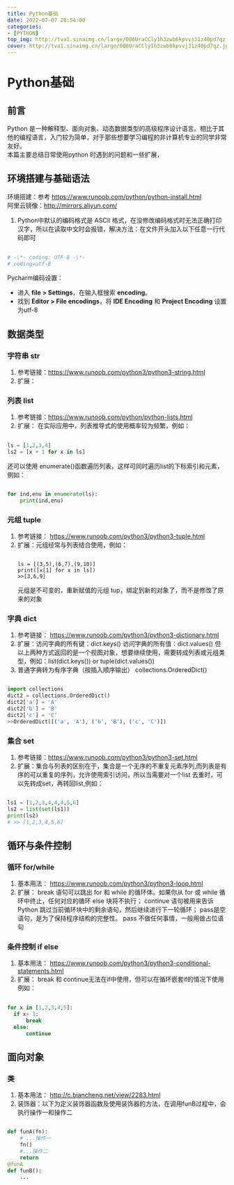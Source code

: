 ```yaml
---
title: Python基础
date: 2022-07-07 20:54:00
categories:
- [PYTHON]
top_img: http://tva1.sinaimg.cn/large/006UraCCly1h3zwb6kpvvj31z40pd7qz.jpg
cover: http://tva1.sinaimg.cn/large/006UraCCly1h3zwb6kpvvj31z40pd7qz.jpg
---
```


# Python基础

## 前言

Python 是一种解释型、面向对象、动态数据类型的高级程序设计语言。相比于其他的编程语言，入门较为简单，对于那些想要学习编程的非计算机专业的同学非常友好。  
本篇主要总结日常使用python 时遇到的问题和一些扩展，

## 环境搭建与基础语法

环境搭建：参考 https://www.runoob.com/python/python-install.html  
阿里云镜像：http://mirrors.aliyun.com/

1. Python中默认的编码格式是 ASCII 格式，在没修改编码格式时无法正确打印汉字，所以在读取中文时会报错，解决方法：在文件开头加入以下任意一行代码即可

```python
   
# -\*- coding: UTF-8 -\*-
# coding=utf-8
```
   Pycharm编码设置：

   - 进入 **file > Settings**，在输入框搜索 **encoding**。
   - 找到 **Editor > File encodings**，将 **IDE Encoding** 和 **Project Encoding** 设置为utf-8

## 数据类型
### 字符串 str
1. 参考链接：https://www.runoob.com/python3/python3-string.html
2. 扩展：

### 列表 list
1. 参考链接：https://www.runoob.com/python/python-lists.html
2. 扩展： 在实际应用中，列表推导式的使用概率较为频繁，例如：
```python
   
ls = [1,2,3,4]
ls2 = [x + 1 for x in ls]
```
还可以使用 enumerate()函数遍历列表，这样可同时遍历list的下标索引和元素，例如：
```python

for ind,enu in enumerate(ls):
    print(ind,enu)
```
### 元组 tuple
1. 参考链接： https://www.runoob.com/python3/python3-tuple.html
2. 扩展：元组经常与列表结合使用，例如：
    ```
   
   ls = [(3,5),(6,7),(9,10)]
   print([x[1] for x in ls])
   >>[3,6,9]
   ```
   元组是不可变的，重新赋值的元组 tup，绑定到新的对象了，而不是修改了原来的对象
### 字典 dict
1. 参考链接： https://www.runoob.com/python3/python3-dictionary.html
2. 扩展：访问字典的所有键：dict.keys()
        访问字典的所有值：dict.values()
        但以上两种方式返回的是一个视图对象，想要继续使用，需要转成列表或元组类型，例如：list(dict.keys()) or tuple(dict.values()) 
3. 普通字典转为有序字典（按插入顺序输出） collections.OrderedDict()
```python

import collections
dict2 = collections.OrderedDict()
dict2['a'] = 'A'
dict2['b'] = 'B'
dict2['c'] = 'C'
>>OrderedDict([('a', 'A'), ('b', 'B'), ('c', 'C')])
```
### 集合 set
1. 参考链接：https://www.runoob.com/python3/python3-set.html
2. 扩展：集合与列表的区别在于，集合是一个无序的不重复元素序列,而列表是有序的可以重复的序列，允许使用索引访问，所以当需要对一个list 去重时，可以先转成set，再转回list,例如：
```python

ls1 = [1,2,3,4,4,4,5,6]
ls2 = list(set(ls1))
print(ls2)
# >> [1,2,3,4,5,6]
```
## 循环与条件控制
### 循环 for/while
1. 基本用法： https://www.runoob.com/python3/python3-loop.html
2. 扩展：
   break 语句可以跳出 for 和 while 的循环体。如果你从 for 或 while 循环中终止，任何对应的循环 else 块将不执行；
   continue 语句被用来告诉 Python 跳过当前循环块中的剩余语句，然后继续进行下一轮循环；
   pass是空语句，是为了保持程序结构的完整性。 pass 不做任何事情，一般用做占位语句

### 条件控制 if else
1. 基本用法： https://www.runoob.com/python3/python3-conditional-statements.html
2. 扩展：
   break 和 continue无法在if中使用，但可以在循环嵌套if的情况下使用 例如：
```python
   
for x in [1,2,3,4,5]:
  if x> 3:
      break
  else:
      continue

```
## 面向对象
### 类
1. 基本用法： http://c.biancheng.net/view/2283.html
2. 装饰器：以下为定义装饰器函数及使用装饰器的方法，在调用funB过程中，会执行操作一和操作二
```python

def funA(fn):
    # ...操作一
    fn()
    #...操作二
    return 
@funA
def funB():
    ...
```
   

